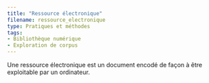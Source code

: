 ```yaml
---
title: "Ressource électronique"
filename: ressource_electronique
type: Pratiques et méthodes
tags:
- Bibliothèque numérique
- Exploration de corpus
---
```


Une ressource électronique est un document encodé de façon à être exploitable par un ordinateur.

